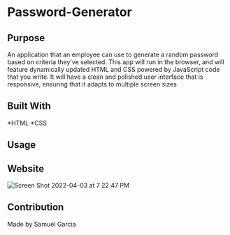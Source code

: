 # Password-Generator

## Purpose
An application that an employee can use to generate a random password based on criteria they’ve selected. This app will run in the browser, and will feature dynamically updated HTML and CSS powered by JavaScript code that you write. It will have a clean and polished user interface that is responsive, ensuring that it adapts to multiple screen sizes

## Built With 
*HTML
*CSS

## Usage



## Website
![Screen Shot 2022-04-03 at 7 22 47 PM](https://user-images.githubusercontent.com/100814742/161456218-0e5c57ea-c8bf-4d54-b25b-6ed7b654e7ec.png)

## Contribution
Made by Samuel Garcia 
